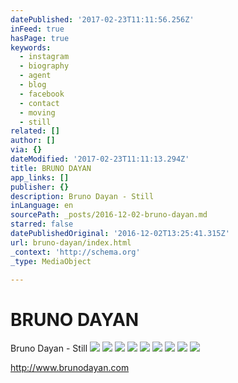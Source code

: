 ```yaml
---
datePublished: '2017-02-23T11:11:56.256Z'
inFeed: true
hasPage: true
keywords:
  - instagram
  - biography
  - agent
  - blog
  - facebook
  - contact
  - moving
  - still
related: []
author: []
via: {}
dateModified: '2017-02-23T11:11:13.294Z'
title: BRUNO DAYAN
app_links: []
publisher: {}
description: Bruno Dayan - Still
inLanguage: en
sourcePath: _posts/2016-12-02-bruno-dayan.md
starred: false
datePublishedOriginal: '2016-12-02T13:25:41.315Z'
url: bruno-dayan/index.html
_context: 'http://schema.org'
_type: MediaObject

---
```

# BRUNO DAYAN

Bruno Dayan - Still
![](https://the-grid-user-content.s3-us-west-2.amazonaws.com/94435ac6-25fb-4234-9f18-08bb96827f9a.jpg)
![](https://the-grid-user-content.s3-us-west-2.amazonaws.com/9a7c698a-38bb-407a-8c42-b4abb028fe39.jpg)
![](https://the-grid-user-content.s3-us-west-2.amazonaws.com/e59e7cf4-8884-4c82-9ca3-efdeefefdea8.jpg)
![](https://the-grid-user-content.s3-us-west-2.amazonaws.com/e71fc7c0-6a2e-41ec-8de7-ddfb62300117.jpg)
![](https://the-grid-user-content.s3-us-west-2.amazonaws.com/a5ff5017-607a-4ecb-b618-30c5f2bf67e0.jpg)
![](https://the-grid-user-content.s3-us-west-2.amazonaws.com/d0c634cb-4980-445b-95db-a0969f89f46b.jpg)
![](https://the-grid-user-content.s3-us-west-2.amazonaws.com/9128bc2c-aff5-4376-8f7d-d40fe3e9233b.jpg)
![](https://the-grid-user-content.s3-us-west-2.amazonaws.com/e42beff8-9d70-4224-8627-a87959da2e7d.jpg)
![](https://the-grid-user-content.s3-us-west-2.amazonaws.com/e969ac78-5d70-4757-bf4f-ec2c1f87f75b.jpg)

http://www.brunodayan.com